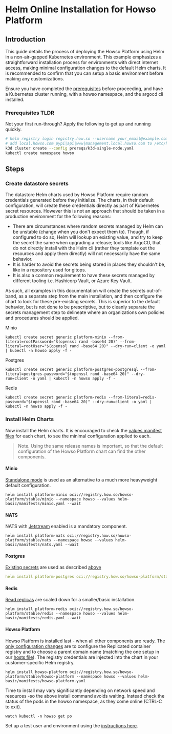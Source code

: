 # Helm Online Installation for Howso Platform

## Introduction
This guide details the process of deploying the Howso Platform using Helm in a non-air-gapped Kubernetes environment.
This example emphasizes a straightforward installation process for environments with direct internet access, making minimal configuration changes to the default Helm charts.  It is recommended to confirm that you can setup a basic environment before making any customizations.

Ensure you have completed the [prerequisites](../prereqs/README.md) before proceeding, and have a Kubernetes cluster running, with a howso namespace, and the argocd cli installed.   

### Prerequisites TLDR

Not your first run-through?  Apply the following to get up and running quickly. 
```sh
# helm registry login registry.how.so --username your_email@example.com --password your_license_id 
# add local.howso.com pypi|api|www|management.local.howso.com to /etc/hosts 
k3d cluster create --config prereqs/k3d-single-node.yaml
kubectl create namespace howso
```

## Steps

### Create datastore secrets 
The datastore Helm charts used by Howso Platform require random credentials generated before they initialize.  The charts, in their default configuration, will create these credentials directly as part of Kubernetes secret resources.  However this is not an approach that should be taken in a production environment for the following reasons:   

- There are circumstances where random secrets managed by Helm can be unstable (change when you don't expect them to).  Though, if configured to do so, Helm will lookup an existing value, and try to keep the secret the same when upgrading a release; tools like ArgoCD, that do not directly install with the Helm cli (rather they template out the resources and apply them directly) will not necessarily have the same behavior. 
- It is harder to avoid the secrets being stored in places they shouldn't be, like in a repository used for gitops.
- It is also a common requirement to have these secrets managed by different tooling i.e. Hashicorp Vault, or Azure Key Vault. 

As such, all examples in this documentation will create the secrets out-of-band, as a separate step from the main installation, and then configure the chart to look for these pre-existing secrets.  This is superior to the default behavior, but is not done to be prescriptive, but to cleanly separate the secrets management step to delineate where an organizations own policies and procedures should be applied.

Minio
```
kubectl create secret generic platform-minio --from-literal=rootPassword="$(openssl rand -base64 20)" --from-literal=rootUser="$(openssl rand -base64 20)" --dry-run=client -o yaml | kubectl -n howso apply -f -
```

Postgres
```
kubectl create secret generic platform-postgres-postgresql --from-literal=postgres-password="$(openssl rand -base64 20)" --dry-run=client -o yaml | kubectl -n howso apply -f -
```

Redis
```
kubectl create secret generic platform-redis --from-literal=redis-password="$(openssl rand -base64 20)" --dry-run=client -o yaml | kubectl -n howso apply -f -
```


### Install Helm Charts 

Now install the Helm charts.  It is encouraged to check the [values manifest files](./manifests/) for each chart, to see the minimal configuration applied to each.

> Note. Using the same release names is important, so that the default configuration of the Howso Platform chart can find the other components.


#### Minio

[Standalone mode](./manifests/minio.yaml) is used as an alternative to a much more heavyweight default configuration.
```
helm install platform-minio oci://registry.how.so/howso-platform/stable/minio --namespace howso --values helm-basic/manifests/minio.yaml --wait
```

#### NATS

NATS with [Jetstream](./manifests/nats.yaml) enabled is a mandatory component.
```
helm install platform-nats oci://registry.how.so/howso-platform/stable/nats --namespace howso --values helm-basic/manifests/nats.yaml --wait
```

#### Postgres

[Existing secrets](./manifests/postgres.yaml) are used as described [above](#create-datastore-secrets) 
```yaml
helm install platform-postgres oci://registry.how.so/howso-platform/stable/postgresql --namespace howso --values helm-basic/manifests/postgres.yaml --wait
```

#### Redis

[Read replicas](./manifests/redis.yaml) are scaled down for a smaller/basic installation. 
```
helm install platform-redis oci://registry.how.so/howso-platform/stable/redis --namespace howso --values helm-basic/manifests/redis.yaml --wait
```

#### Howso Platform 

Howso Platform is installed last - when all other components are ready.  The [only configuration changes](./manifests/howso-platform.yaml) are to configure the Replicated container registry and to choose a parent domain name (matching the one setup in our [hosts file](../prereqs/README.md#setup-hosts)).  The registry credentials are injected into the chart in your customer-specific Helm registry.
```
helm install howso-platform oci://registry.how.so/howso-platform/stable/howso-platform --namespace howso --values helm-basic/manifests/howso-platform.yaml
```

Time to install may vary significantly depending on network speed and resources -so the above install command avoids waiting.  Instead check the status of the pods in the howso namespace, as they come online (CTRL-C to exit).

```
watch kubectl -n howso get po 
```

Set up a test user and environment using the [instructions here](../common/README.md#login-to-the-howso-platform).